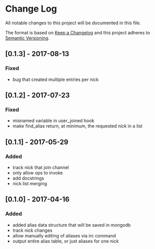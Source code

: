 # Change Log
All notable changes to this project will be documented in this file.

The format is based on [Keep a Changelog](http://keepachangelog.com/)
and this project adheres to [Semantic Versioning](http://semver.org/).

## [0.1.3] - 2017-08-13
### Fixed
- bug that created multiple entries per nick

## [0.1.2] - 2017-07-23
### Fixed
- misnamed variable in user_joined hook
- make find_alias return, at minimum, the requested nick in a list

## [0.1.1] - 2017-05-29
### Added
- track nick that join channel
- only allow ops to invoke
- add docstrings
- nick list merging

## [0.1.0] - 2017-04-16
### Added
- added alias data structure that will be saved in mongodb
- track nick changes
- allow manually editing of aliases via irc command
- output entire alias table, or just aliases for one nick

